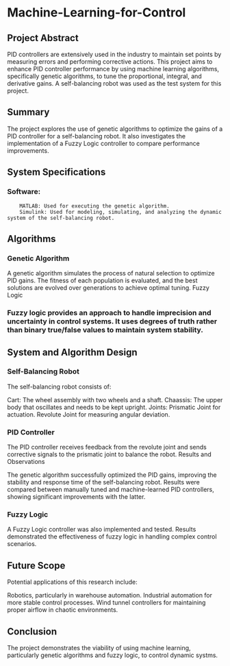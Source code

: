 # Machine-Learning-for-Control

## Project Abstract

PID controllers are extensively used in the industry to maintain set points by measuring errors and performing corrective actions. This project aims to enhance PID controller performance by using machine learning algorithms, specifically genetic algorithms, to tune the proportional, integral, and derivative gains. A self-balancing robot was used as the test system for this project.

## Summary

The project explores the use of genetic algorithms to optimize the gains of a PID controller for a self-balancing robot. It also investigates the implementation of a Fuzzy Logic controller to compare performance improvements.

## System Specifications

### Software:
        MATLAB: Used for executing the genetic algorithm.
        Simulink: Used for modeling, simulating, and analyzing the dynamic system of the self-balancing robot.

## Algorithms
### Genetic Algorithm

A genetic algorithm simulates the process of natural selection to optimize PID gains. The fitness of each population is evaluated, and the best solutions are evolved over generations to achieve optimal tuning.
Fuzzy Logic

### Fuzzy logic provides an approach to handle imprecision and uncertainty in control systems. It uses degrees of truth rather than binary true/false values to maintain system stability.
## System and Algorithm Design

### Self-Balancing Robot

The self-balancing robot consists of:

 Cart: The wheel assembly with two wheels and a shaft.
 Chaassis: The upper body that oscillates and needs to be kept upright.
 Joints:
        Prismatic Joint for actuation.
        Revolute Joint for measuring angular deviation.

### PID Controller

The PID controller receives feedback from the revolute joint and sends corrective signals to the prismatic joint to balance the robot.
Results and Observations

The genetic algorithm successfully optimized the PID gains, improving the stability and response time of the self-balancing robot. Results were compared between manually tuned and machine-learned PID controllers, showing significant improvements with the latter.

### Fuzzy Logic 

A Fuzzy Logic controller was also implemented and tested. Results demonstrated the effectiveness of fuzzy logic in handling complex control scenarios.
## Future Scope

Potential applications of this research include:

 Robotics, particularly in warehouse automation.
 Industrial automation for more stable control processes.
 Wind tunnel controllers for maintaining proper airflow in chaotic environments.

## Conclusion

The project demonstrates the viability of using machine learning, particularly genetic algorithms and fuzzy logic, to control dynamic systms.
